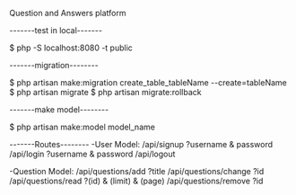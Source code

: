 Question and Answers platform


-------test in local-------

$ php -S localhost:8080 -t public

-------migration--------

$ php artisan make:migration create_table_tableName --create=tableName
$ php artisan migrate
$ php artisan migrate:rollback

-------make model--------

$ php artisan make:model model_name


-------Routes--------
-User Model:
    /api/signup ?username & password
    /api/login  ?username & password
    /api/logout

-Question Model:
    /api/questions/add  ?title
    /api/questions/change   ?id
    /api/questions/read     ?(id) & (limit) & (page)
    /api/questions/remove   ?id

